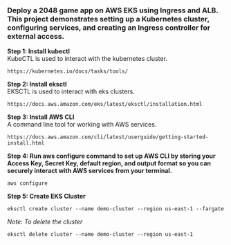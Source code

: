 ### Deploy a 2048 game app on AWS EKS using Ingress and ALB. This project demonstrates setting up a Kubernetes cluster, configuring services, and creating an Ingress controller for external access.

**Step 1: Install kubectl**  
KubeCTL is used to interact with the kubernetes cluster.
```
https://kubernetes.io/docs/tasks/tools/
```

**Step 2: Install eksctl**  
EKSCTL is used to interact with eks clusters.
```
https://docs.aws.amazon.com/eks/latest/eksctl/installation.html
```

**Step 3: Install AWS CLI**  
A command line tool for working with AWS services.
```
https://docs.aws.amazon.com/cli/latest/userguide/getting-started-install.html
```

**Step 4: Run aws configure command to set up AWS CLI by storing your Access Key, Secret Key, default region, and output format so you can securely interact with AWS services from your terminal.**
```
aws configure
```

**Step 5: Create EKS Cluster**
```
eksctl create cluster --name demo-cluster --region us-east-1 --fargate
```
*Note:*
*To delete the cluster*
```
eksctl delete cluster --name demo-cluster --region us-east-1
```

